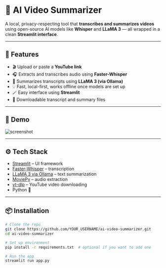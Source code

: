 # 🎥 AI Video Summarizer

A local, privacy-respecting tool that **transcribes and summarizes videos** using open-source AI models like **Whisper** and **LLaMA 3** — all wrapped in a clean **Streamlit interface**.

---

## 🚀 Features

- 🎬 Upload or paste a **YouTube link**
- 🎧 Extracts and transcribes audio using **Faster-Whisper**
- 🧠 Summarizes transcripts using **LLaMA 3 (via Ollama)**
- 💡 Fast, local-first, works offline once models are set up
- 🪄 Easy interface using **Streamlit**
- 📂 Downloadable transcript and summary files

---

## 📸 Demo

![screenshot](workspace/screenshot.png) <!-- Add a screenshot if you like -->

---

## ⚙️ Tech Stack

- [Streamlit](https://streamlit.io/) – UI framework
- [Faster-Whisper](https://github.com/guillaumekln/faster-whisper) – transcription
- [LLaMA 3 via Ollama](https://ollama.com/) – text summarization
- [MoviePy](https://zulko.github.io/moviepy/) – audio extraction
- [yt-dlp](https://github.com/yt-dlp/yt-dlp) – YouTube video downloading
- Python 🐍

---

## 📦 Installation

```bash
# Clone the repo
git clone https://github.com/YOUR_USERNAME/ai-video-summarizer.git
cd ai-video-summarizer

# Set up environment
pip install -r requirements.txt  # optional if you want to add one

# Run the app
streamlit run app.py